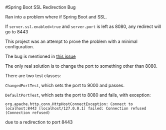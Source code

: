 #Spring Boot SSL Redirection Bug

Ran into a problem where if Spring Boot and SSL.

If `server.ssl.enabled=true` and `server.port` is left as 8080, any redirect will go to 8443

This project was an attempt to prove the problem with a minimal configuration.

The bug is mentioned in [this issue](https://github.com/spring-projects/spring-boot/issues/6140)

The only real solution is to change the port to something other than 8080.


There are two test classes:

`ChangedPortTest`, which sets the port to 9000 and passes.


`DefaultPortTest`, which sets the port to 8080 and fails, with exception:
    
    org.apache.http.conn.HttpHostConnectException: Connect to localhost:8443 [localhost/127.0.0.1] failed: Connection refused (Connection refused)

due to a redirection to port 8443